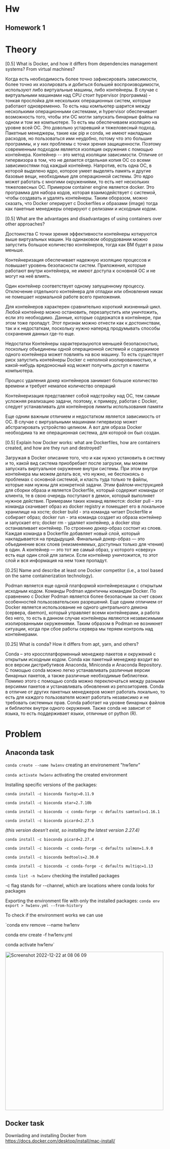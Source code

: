 # Hw

## Homework 1

# Theory 

[0.5] What is Docker, and how it differs from dependencies management systems? From virtual machines?

Когда есть необходимость более точно зафиксировать зависимости, более точно их изолировать и добиться большей воспроизводимости, используют либо виртуальные машины, либо контейнеры. В случае с виртуальными машинами над CPU стоит hypervisor (программа) - тонкая прослойка для нескольких операционных систем, которые работают одновременно. То есть наш компьютер шарится между несколькими операционными системами, и hypervisor обеспечивает возможность того, чтобы эти ОС могли запускать бинарные файлы на одном и том же компьютере. То есть мы обеспечиваем изоляцию на уровне всей ОС. Это довольно устаревший и тяжеловесный подход. Пакетные менеджеры, такие как pip и conda, не имеют накладных расходов, но пользоваться ими неудобно, потому что это большие программы, и у них проблемы с точки зрения защищенности. Поэтому современным подходом является изоляция окружения с помощью контейнера. Контейнер -- это метод изоляции зависимости. Отличие от гипервизора в том, что не делается отдельная копия ОС со всеми зависимостями под каждый контейнер. Напротив, есть одна ОС, в которой выделено ядро, которое умеет выделять память и другие базовые вещи, необходимые для операционной системы. Это ядро может работать с многими окружениями, то есть нет нескольких тяжеловесных ОС. Примером container engine является docker. Это программа для набора кодов, которая взаимодействует с системой, чтобы создавать и удалять контейнеры. Таким оборазом, можно сказать, что Docker оперирует с Dockerfiles и образами (image) тогда как пакетные менеджеры оперируют с релизами и исходным кодом.

[0.5] What are the advantages and disadvantages of using containers over other approaches?

Достоинства С точки зрения эффективности контейнеры котируются выше виртуальных машин. На одинаковом оборудовании можно запустить большое количество контейнеров, тогда как ВМ будет в разы меньше.

Контейнеризация обеспечивает надежную изоляцию процессов и повышает уровень безопасности систем. Приложения, которые работают внутри контейнера, не имеют доступа к основной ОС и не могут на неё влиять.

Один контейнер соответствует одному запущенному процессу. Отключение отдельного контейнера для отладки или обновления никак не помешает нормальной работе всего приложения.

Для контейнеров характерен сравнительно короткий жизненный цикл. Любой контейнер можно остановить, перезапустить или уничтожить, если это необходимо. Данные, которые содержатся в контейнере, при этом тоже пропадут. Этот признак можно отнести как к достоинствам, так и к недостаткам, поскольку нужно наперед продумывать способы сохранения данных где-то еще.

Недостатки Контейнеры характеризыуются меньшей безопасностью, поскольку объединены одной операционной системой и содержимое одного контейнера может повлиять на всю машину. То есть существует риск запустить контейнеры Docker с неполной изолированностью, и какой-нибудь вредоносный код может получить доступ к памяти компьютера.

Процесс удаления докер контейнеров занимает большое количество времени и требует немалое количество операций

Контейнеризация представляет собой надстройку над ОС, тем самым усложняя реализацию задачи, поэтому, к примеру, работая с Docker, следует устанавливать для контейнеров лимиты использования памяти

Еще одним важным отличием и недостатком является зависимость от ОС. В случае с виртуальными машинами гипервизор может абстрагировать устройство целиком. А вот для образа Docker необходима та же операционная система, для которой он был создан.

[0.5] Explain how Docker works: what are Dockerfiles, how are containers created, and how are they run and destroyed?

Загружая в Docker описание того, что и как нужно установить в систему и то, какой вид система приобребает после загрузки, мы можем запускать виртуальное окружение внутри системы. При этом внутри контейнера мы можем делать все, что нужно, не беспокоясь о проблемах с основной системой, и класть туда только те файлы, которые нам нужны для конкретной задачи. Этим файлом-инструкцией для сборки образа и является Dockerfile, который содержит команды от клиента, те в свою очередь поступают в демон, который выполняет нужное действие. Примерами таких команд являются: docker pull – эта команда скачивает образ из docker registry и помещает его в локальное хранилище на хосте; docker build - эта команда читает Dockerfile и собирает образ; docker run - эта команда создает из образа контейнер и запускает его; docker rm - удаляет контейнер, а docker stop останавливает контейнер. По строению докер-образ состоит из слоев. Каждая команда в Dockerfile добавляет новый слой, который накладывается на предыдущий. Финальный докер-образ — это объединение всех слоев (неизменяемых, доступных только для чтения) в один. А контейнер — это тот же самый образ, у которого «сверху» есть еще один слой для записи. Если контейнер уничтожится, то этот слой и вся информация на нем тоже пропадут.

[0.25] Name and describe at least one Docker competitor (i.e., a tool based on the same containerization technology).

Podman является еще одной платформой контейнерезации с открытым исходным кодом. Команды Podman идентичны командам Docker. По сравнению с Docker Podman является более безопасным за счет своих особенностей пользозвательских разрешений. Еще одним отличием от Docker является использование не одного центрального демона (сервера, daemon), который управляет всеми контейнерами, а работа без него, то есть в данном случае контейнеры являются независимыми изолированными окружениями. Таким образом в Podman не возникнет ситуации, когда при сбое работы сервера мы теряем контроль над контейнерами.

[0.25] What is conda? How it differs from apt, yarn, and others?

Conda – это кроссплатформенный менеджер пакетов и окружений с открытым исходным кодом. Conda как пакетный менеджер входит во все версии дистрибутивов Anaconda, Miniconda и Anaconda Repository. С помощью conda можно легко устанавливать различные версии бинарных пакетов, а также различные необходимые библиотеки. Помимо этого с помощью conda можно переключаться между разными версиями пакетов и устанавливать обновления из репозиториев. Conda в отличие от других пакетных менеджеров может работать локально, то есть для каждого пользователя может работать независимо и не требовать системных прав. Conda работает на уровне бинарных файлов и библиотек внутри одного окружения. Также conda не зависит от языка, то есть поддерживает языки, отличные от python (R).

# Problem

## Anaconda task
`conda create --name hw1env` creating an environement "hw1env"

`conda activate hw1env` activating the created environment

Installing specific versions of the packages:

`conda install -c bioconda fastqc=0.11.9`

`conda install -c bioconda star=2.7.10b`

`conda install -c bioconda -c conda-forge -c defaults samtools=1.16.1`

`conda install -c bioconda picard=2.27.5`

*(this version doesn’t exist, so installing the latest version 2.27.4)*

`conda install -c bioconda picard=2.27.4`

`conda install -c bioconda -c conda-forge -c defaults salmon=1.9.0`

`conda install -c bioconda bedtools=2.30.0`

`conda install -c bioconda -c conda-forge -c defaults multiqc=1.13`

`conda list -n hw1env` checking the installed packages

-c flag stands for --channel, which are locations where conda looks for packages

Exporting the environment file with only the installed packages:
`conda env export > hw1env.yml --from-history`

To check if the environment works we can use

`conda env remove --name hw1env

conda env create -f hw1env.yml

conda activate hw1env`


<img width="498" alt="Screenshot 2022-12-22 at 08 06 09" src="https://user-images.githubusercontent.com/121194805/209070524-3de380d8-1728-4ead-92a0-d59c8a16e49d.png">

## Docker task

Downlading and installing Docker from https://docs.docker.com/desktop/install/mac-install/
